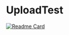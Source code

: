 # UploadTest

[![Readme Card](https://github-readme-stats.vercel.app/api/pin/?username=dhboys&repo=uploadtest)](https://github.com/dhboys/uploadtest)

